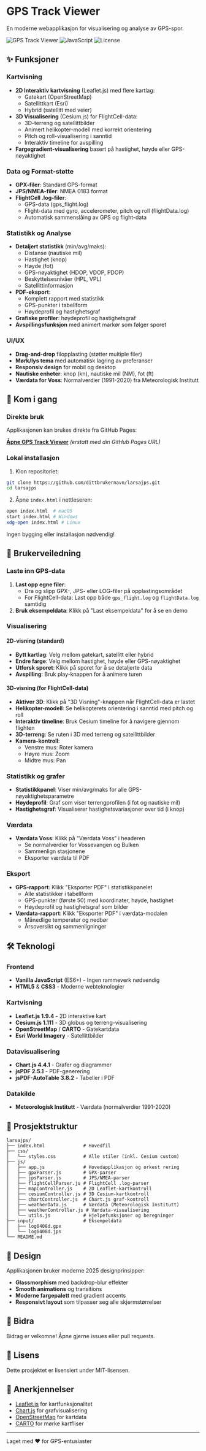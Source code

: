 # GPS Track Viewer

En moderne webapplikasjon for visualisering og analyse av GPS-spor.

![GPS Track Viewer](https://img.shields.io/badge/Status-Active-success)
![JavaScript](https://img.shields.io/badge/JavaScript-ES6+-yellow)
![License](https://img.shields.io/badge/License-MIT-blue)

## ✨ Funksjoner

### Kartvisning
- **2D Interaktiv kartvisning** (Leaflet.js) med flere kartlag:
  - Gatekart (OpenStreetMap)
  - Satellittkart (Esri)
  - Hybrid (satellitt med veier)
- **3D Visualisering** (Cesium.js) for FlightCell-data:
  - 3D-terreng og satellittbilder
  - Animert helikopter-modell med korrekt orientering
  - Pitch og roll-visualisering i sanntid
  - Interaktiv timeline for avspilling
- **Fargegradient-visualisering** basert på hastighet, høyde eller GPS-nøyaktighet

### Data og Format-støtte
- **GPX-filer**: Standard GPS-format
- **JPS/NMEA-filer**: NMEA 0183 format
- **FlightCell .log-filer**: 
  - GPS-data (gps_flight.log)
  - Flight-data med gyro, accelerometer, pitch og roll (flightData.log)
  - Automatisk sammenslåing av GPS og flight-data

### Statistikk og Analyse
- **Detaljert statistikk** (min/avg/maks): 
  - Distanse (nautiske mil)
  - Hastighet (knop)
  - Høyde (fot)
  - GPS-nøyaktighet (HDOP, VDOP, PDOP)
  - Beskyttelsesnivåer (HPL, VPL)
  - Satellittinformasjon
- **PDF-eksport**: 
  - Komplett rapport med statistikk
  - GPS-punkter i tabellform
  - Høydeprofil og hastighetsgraf
- **Grafiske profiler**: høydeprofil og hastighetsgraf
- **Avspillingsfunksjon** med animert markør som følger sporet

### UI/UX
- **Drag-and-drop** filopplasting (støtter multiple filer)
- **Mørk/lys tema** med automatisk lagring av preferanser
- **Responsiv design** for mobil og desktop
- **Nautiske enheter**: knop (kn), nautiske mil (NM), fot (ft)
- **Værdata for Voss**: Normalverdier (1991-2020) fra Meteorologisk Institutt

## 🚀 Kom i gang

### Direkte bruk

Applikasjonen kan brukes direkte fra GitHub Pages:

**[Åpne GPS Track Viewer](#)** *(erstatt med din GitHub Pages URL)*

### Lokal installasjon

1. Klon repositoriet:
```bash
git clone https://github.com/dittbrukernavn/larsajps.git
cd larsajps
```

2. Åpne `index.html` i nettleseren:
```bash
open index.html  # macOS
start index.html # Windows
xdg-open index.html # Linux
```

Ingen bygging eller installasjon nødvendig!

## 📖 Brukerveiledning

### Laste inn GPS-data

1. **Last opp egne filer**: 
   - Dra og slipp GPX-, JPS- eller LOG-filer på opplastingsområdet
   - For FlightCell-data: Last opp både `gps_flight.log` og `flightData.log` samtidig
2. **Bruk eksempeldata**: Klikk på "Last eksempeldata" for å se en demo

### Visualisering

#### 2D-visning (standard)
- **Bytt kartlag**: Velg mellom gatekart, satellitt eller hybrid
- **Endre farge**: Velg mellom hastighet, høyde eller GPS-nøyaktighet
- **Utforsk sporet**: Klikk på sporet for å se detaljerte data
- **Avspilling**: Bruk play-knappen for å animere turen

#### 3D-visning (for FlightCell-data)
- **Aktiver 3D**: Klikk på "3D Visning"-knappen når FlightCell-data er lastet
- **Helikopter-modell**: Se helikopterets orientering i sanntid med pitch og roll
- **Interaktiv timeline**: Bruk Cesium timeline for å navigere gjennom flighten
- **3D-terreng**: Se ruten i 3D med terreng og satellittbilder
- **Kamera-kontroll**: 
  - Venstre mus: Roter kamera
  - Høyre mus: Zoom
  - Midtre mus: Pan

### Statistikk og grafer

- **Statistikkpanel**: Viser min/avg/maks for alle GPS-nøyaktighetsparametre
- **Høydeprofil**: Graf som viser terrengprofilen (i fot og nautiske mil)
- **Hastighetsgraf**: Visualiserer hastighetsvariasjoner over tid (i knop)

### Værdata

- **Værdata Voss**: Klikk på "Værdata Voss" i headeren
  - Se normalverdier for Vossevangen og Bulken
  - Sammenlign stasjonene
  - Eksporter værdata til PDF

### Eksport

- **GPS-rapport**: Klikk "Eksporter PDF" i statistikkpanelet
  - Alle statistikker i tabellform
  - GPS-punkter (første 50) med koordinater, høyde, hastighet
  - Høydeprofil og hastighetsgraf som bilder
- **Værdata-rapport**: Klikk "Eksporter PDF" i værdata-modalen
  - Månedlige temperatur og nedbør
  - Årsoversikt og sammenligninger

## 🛠️ Teknologi

### Frontend
- **Vanilla JavaScript** (ES6+) - Ingen rammeverk nødvendig
- **HTML5** & **CSS3** - Moderne webteknologier

### Kartvisning
- **Leaflet.js 1.9.4** - 2D interaktive kart
- **Cesium.js 1.111** - 3D globus og terreng-visualisering
- **OpenStreetMap** / **CARTO** - Gatekartdata
- **Esri World Imagery** - Satellittbilder

### Datavisualisering
- **Chart.js 4.4.1** - Grafer og diagrammer
- **jsPDF 2.5.1** - PDF-generering
- **jsPDF-AutoTable 3.8.2** - Tabeller i PDF

### Datakilde
- **Meteorologisk Institutt** - Værdata (normalverdier 1991-2020)

## 📁 Prosjektstruktur

```
larsajps/
├── index.html              # Hovedfil
├── css/
│   └── styles.css          # Alle stiler (inkl. Cesium custom)
├── js/
│   ├── app.js              # Hovedapplikasjon og orkest rering
│   ├── gpxParser.js        # GPX-parser
│   ├── jpsParser.js        # JPS/NMEA-parser
│   ├── flightCellParser.js # FlightCell .log-parser
│   ├── mapController.js    # 2D Leaflet-kartkontroll
│   ├── cesiumController.js # 3D Cesium-kartkontroll
│   ├── chartController.js  # Chart.js graf-kontroll
│   ├── weatherData.js      # Værdata (Meteorologisk Institutt)
│   ├── weatherController.js # Værdata-visualisering
│   └── utils.js            # Hjelpefunksjoner og beregninger
├── input/                  # Eksempeldata
│   ├── log0408d.gpx
│   └── log0408d.jps
└── README.md
```

## 🎨 Design

Applikasjonen bruker moderne 2025 designprinsipper:
- **Glassmorphism** med backdrop-blur effekter
- **Smooth animations** og transitions
- **Moderne fargepalett** med gradient accents
- **Responsivt layout** som tilpasser seg alle skjermstørrelser

## 🤝 Bidra

Bidrag er velkomne! Åpne gjerne issues eller pull requests.

## 📄 Lisens

Dette prosjektet er lisensiert under MIT-lisensen.

## 🙏 Anerkjennelser

- [Leaflet.js](https://leafletjs.com/) for kartfunksjonalitet
- [Chart.js](https://www.chartjs.org/) for grafvisualisering
- [OpenStreetMap](https://www.openstreetmap.org/) for kartdata
- [CARTO](https://carto.com/) for mørke kartfliser

---

Laget med ❤️ for GPS-entusiaster

